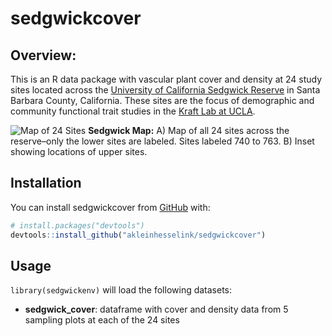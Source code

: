
<!-- README.md is generated from README.Rmd. Please edit that file -->

# sedgwickcover

<!-- badges: start -->

<!-- badges: end -->

## Overview:

This is an R data package with vascular plant cover and density at 24
study sites located across the [University of California Sedgwick
Reserve](https://sedgwick.nrs.ucsb.edu/) in Santa Barbara County,
California. These sites are the focus of demographic and community
functional trait studies in the [Kraft Lab at
UCLA](https://sites.lifesci.ucla.edu/eeb-kraft/).

![Map of 24 Sites](man/figures/README-sedgwick_map.png) **Sedgwick
Map:** A) Map of all 24 sites across the reserve–only the lower sites
are labeled. Sites labeled 740 to 763. B) Inset showing locations of
upper sites.
<!--sites mapped with the data-raw/map_sedgwick_ggmap.R script -->

## Installation

You can install sedgwickcover from [GitHub](https://github.com/) with:

``` r
# install.packages("devtools")
devtools::install_github("akleinhesselink/sedgwickcover")
```

## Usage

`library(sedgwickenv)` will load the following datasets:

  - **sedgwick\_cover**: dataframe with cover and density data from 5
    sampling plots at each of the 24 sites
